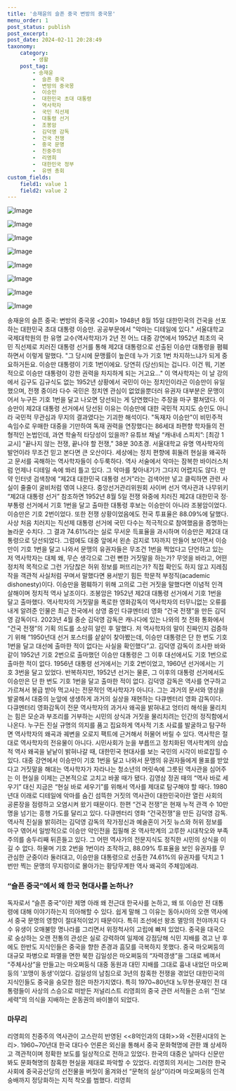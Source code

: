 ```yaml
---
title: '송재윤의 슬픈 중국 변방의 중국몽'
menu_order: 1
post_status: publish
post_excerpt: 
post_date: 2024-02-11 20:28:49
taxonomy:
    category:
        - 생활
    post_tag:
        - 송재윤
        -  슬픈 중국
        -  변방의 중국몽
        -  이승만
        -  대한민국 초대 대통령
        -  역사학자
        -  국민 직선제
        -  대통령 선거
        -  조봉암
        -  김덕영 감독
        -  건국 전쟁
        -  중국 문명
        -  친중주의
        -  리영희
        -  대한민국 정부
        -  유엔 총회
custom_fields:
    field1: value 1
    field2: value 2
---
```


![Image](https://imgnews.pstatic.net/image/023/2024/02/11/0003816085_001_20240211175203599.jpg?type=w647)

![Image](https://imgnews.pstatic.net/image/023/2024/02/11/0003816085_002_20240211175203628.jpg?type=w647)

![Image](https://imgnews.pstatic.net/image/023/2024/02/11/0003816085_003_20240211175203655.jpg?type=w647)

![Image](https://imgnews.pstatic.net/image/023/2024/02/11/0003816085_004_20240211175203693.jpg?type=w647)

![Image](https://imgnews.pstatic.net/image/023/2024/02/11/0003816085_005_20240211175203720.jpg?type=w647)

![Image](https://imgnews.pstatic.net/image/023/2024/02/11/0003816085_006_20240211175203757.jpg?type=w647)

![Image](https://imgnews.pstatic.net/image/023/2024/02/11/0003816085_007_20240211175203784.jpg?type=w647)

![Image](https://imgnews.pstatic.net/image/023/2024/02/11/0003816085_008_20240211175203811.jpg?type=w647)

송재윤의 슬픈 중국: 변방의 중국몽 <20회>
1948년 8월 15일 대한민국의 건국을 선포하는 대한민국 초대 대통령 이승만. 공공부문에서 "악마는 디테일에 있다." 서울대학교 국제대학원의 한 유명 교수(역사학자)가 2년 전 어느 대중 강연에서 1952년 최초의 국민 직선제로 치러진 대통령 선거를 통해 제2대 대통령으로 선출된 이승만 대통령을 폄훼하면서 이렇게 말했다.
"그 당시에 문맹률이 높은데 누가 기호 1번 차지하느냐가 되게 중요하거든요. 이승만 대통령이 기호 1번이에요. 당연히 (당선)되는 겁니다. 이건 뭐, 기본적으로 이승만 대통령이 강한 권력을 차지하게 되는 거고요..."
이 역사학자는 이 날 강의에서 김구도 김규식도 없는 1952년 상황에서 국민이 아는 정치인이라곤 이승만이 유일했으며, 전쟁 중이라 다수 국민은 정치엔 관심이 없었을뿐더러 유권자 대부분은 문맹이어서 누구든 기호 1번을 달고 나오면 당선되는 게 당연했다는 주장을 마구 펼쳐댔다. 이승만이 제2대 대통령 선거에서 당선된 이유는 이승만에 대한 국민적 지지도 승인도 아니라 국민적 무관심과 무지의 결과였다는 기괴한 해석이다. "독재자 이승만"이 비민주적 속임수로 우매한 대중을 기만하여 독재 권력을 연장했다는 86세대 좌편향 학자들의 전형적인 논법인데, 과연 학술적 타당성이 있을까?
유튜브 채널 “캐내네 스피치”: [최강 1교시] “끝나지 않는 전쟁, 끝나야 할 전쟁,” 38분 30초경. 서울대학교 유명 역사학자의 발언이라 무조건 믿고 본다면 큰 오산이다. 세상에는 정치 편향에 휘둘려 현실을 왜곡하고 문서를 곡해하는 역사학자들이 수두룩하다. 역사 서술에서 악마는 잠복한 바이러스처럼 언제나 디테일 속에 똬리 틀고 있다. 그 악마를 찾아내기가 그다지 어렵지도 않다.
만약 인터넷 검색창에 “제2대 대한민국 대통령 선거”라는 검색어만 넣고 클릭하면 관련 사실이 줄줄이 굴비처럼 엮여 나온다. 중앙선거관리위원회 사이버 선거 역사관과 나무위키 “제2대 대통령 선거” 참조하면 1952년 8월 5일 전쟁 와중에 치러진 제2대 대한민국 정·부통령 선거에서 기호 1번을 달고 출마한 대통령 후보는 이승만이 아니라 조봉암이었다. 이승만은 기호 2번이었다. 또한 전쟁 상황이었음에도 전국 투표율은 88.09%에 달했다. 사상 처음 치러지는 직선제 대통령 선거에 국민 다수는 적극적으로 참여했음을 증명하는 놀라운 수치다. 그 결과 74.61%라는 실로 무서운 득표율을 과시하며 이승만은 제2대 대통령으로 당선되었다. 그럼에도 대중 앞에서 왼손 검지로 1자까지 만들어 보이면서 이승만이 기호 1번을 달고 나와서 문맹의 유권자들은 무조건 1번을 찍었다고 단언하고 있는 저 역사학자는 대체 왜, 무슨 생각으로 그런 뻔한 거짓말을 하는가? 무엇을 바라고, 어떤 정치적 목적으로 그런 가당찮은 허위 정보를 퍼뜨리는가? 직접 확인도 하지 않고 지레짐작을 객관적 사실처럼 꾸며서 말했다면 용서받기 힘든 학문적 부정직(academic dishonesty)이다. 이승만을 폄훼하기 위해 고의로 그런 거짓을 말했다면 이념적 인격 살해이며 정치적 역사 날조이다.
조봉암은 1952년 제2대 대통령 선거에서 기호 1번을 달고 출마했다. 역사학자의 거짓말을 폭로한 영화감독이 역사학자의 터무니없는 오류를 내게 알려준 인물은 최근 전국에서 상영 중인 다큐멘터리 영화 “건국 전쟁”을 만든 김덕영 감독이다. 2023년 4월 중순 김덕영 감독은 캐나다에 있는 나와의 첫 전화 통화에서 “건국 전쟁”의 기획 의도를 소상히 알린 후 말했다. 저 역사학자의 말이 진짜인지 검증하기 위해 “1950년대 선거 포스터를 샅샅이 찾아봤는데, 이승만 대통령은 단 한 번도 기호 1번을 달고 대선에 출마한 적이 없다는 사실을 확인했다”고.
김덕영 감독이 조사한 바와 같이 1952년 기호 2번으로 출마했던 이승만 대통령은 그 이후 대선에서도 기호 1번으로 출마한 적이 없다. 1956년 대통령 선거에서는 기호 2번이었고, 1960년 선거에서는 기호 3번을 달고 있었다. 반복하지만, 1952년 선거는 물론, 그 이후의 대통령 선거에서도 이승만은 단 한 번도 기호 1번을 달고 출마한 적이 없다.
김덕영 감독은 역사를 연구하고 가르쳐서 봉급 받아 먹고사는 전문적인 역사학자가 아니다. 그는 과거의 문서와 영상을 발굴해서 대중의 눈앞에 생생하게 과거의 실상을 재현하는 다큐멘터리 영화 감독이다. 다큐멘터리 영화감독이 전문 역사학자의 과거사 왜곡을 밝혀내고 엉터리 해석을 물리치는 힘은 모순과 부조리를 거부하는 시민의 상식과 거짓을 물리치려는 인간의 정직함에서 나온다. 누구든 진실 규명의 의지를 품고 집요하게 역사적 기초 사료를 발굴하고 탐구하면 역사학자의 왜곡과 궤변을 오로지 팩트에 근거해서 허물어 버릴 수 있다. 역사학은 절대로 역사학자의 전유물이 아니다. 시민사회가 눈을 부릅뜨고 정치화된 역사학계의 상습적 역사 왜곡을 낱낱이 밝혀나갈 때, 대한민국 현대사를 보는 국민의 시각이 바로잡힐 수 있다. 대중 강연에서 이승만이 기호 1번을 달고 나와서 문맹의 유권자들에게 몰표를 받았다고 거짓말을 해대는 역사학자가 자라나는 청소년의 머릿속에 그릇된 역사관을 심어주는 이 현실을 이제는 근본적으로 고치고 바꿀 때가 됐다.
김영삼 정권 때의 “역사 바로 세우기” 대신 지금은 “현실 바로 세우기”를 위해서 역사를 제대로 탐구해야 할 때다. 1980년대 이래로 디테일에 악마를 숨긴 섬뜩한 거짓의 역사관이 대한민국이란 열린 사회의 공론장을 점령하고 오염시켜 왔기 때문이다. 한편 “건국 전쟁”은 현재 누적 관객 수 10만 명을 넘기는 흥행 가도를 달리고 있다.
다큐멘터리 영화 “건국전쟁”을 만든 김덕영 감독.
역사적 진실을 밝히려는 김덕영 감독의 작가정신과 예술혼이 거짓 뉴스와 허위 정보를 마구 엮어서 일방적으로 이승만 악인전을 집필해 온 역사학계의 고루한 시대착오와 부족주의를 송두리째 뒤흔들고 있다. 그 어떤 역사가의 전문지식도 정직한 시민의 상식을 이길 수 없다. 하물며 기호 2번을 1번이라 조작하고, 88.09% 투표율을 보인 유권자를 무관심한 군중이라 둘러대고, 이승만을 대통령으로 선출한 74.61%의 유권자를 닥치고 1번만 찍는 문맹의 무지렁이로 몰아가는 황당무계한 역사 왜곡의 주체임에랴.
### “슬픈 중국”에서 왜 한국 현대사를 논하나?
독자로서 “슬픈 중국”이란 제명 아래 왜 전근대 한국사를 논하고, 왜 또 이승만 전 대통령에 대해 이야기하는지 의아해할 수 있다. 쉽게 말해 그 이유는 동아시아의 오랜 역사에서 중국 문명의 영향이 절대적이었기 때문이다. 특히 조선에선 왕조 멸망의 전야까지 다수 유생이 오매불망 명나라를 그리면서 위정척사의 고립에 빠져 있었다.
중국을 대국으로 숭상하는 오랜 전통의 관성은 실로 강력하여 일제에 강점당해 식민 지배를 겪고 난 후에도 한반도 지식인들은 중국을 향한 존경과 흠모를 극복하지 못했다. 중국 마오쩌둥의 대규모 파병으로 파멸을 면한 북한 김일성은 마오쩌둥의 “자력갱생”을 그대로 베껴서 “주체사상”을 만들고는 마오쩌둥식 대중 동원과 대민 지배를 그대로 흉내 내었던 마오쩌둥의 '꼬맹이 동생'이었다. 김일성의 남침으로 3년의 참혹한 전쟁을 겪었던 대한민국의 지식인들도 중국을 숭모한 점은 마찬가지였다. 특히 1970~80년대 노무현·문재인 전 대통령들이 사상의 스승으로 떠받든 저널리스트 리영희의 중국 관련 서적들은 소위 “진보세력”의 의식을 지배하는 운동권의 바이블이 되었다.
### 마무리
리영희의 친중주의 역사관이 고스란히 반영된 <<8억인과의 대화>>와 <전환시대의 논리>.
1960~70년대 한국 대다수 언론은 외신을 통해서 중국 문화혁명에 관한 꽤 상세하고 객관적이며 정확한 보도를 일상적으로 전하고 있었다. 한국의 대중은 날마다 신문만 봐도 문화혁명의 참혹한 현실을 제대로 파악할 수 있었다. 리영희의 저서는 그러한 한국 사회에 중국공산당의 선전물을 버젓이 옮겨와선 “문혁의 실상”이라며 마오쩌둥의 인격 숭배까지 정당화하는 지적 착오를 범했다. 리영희
